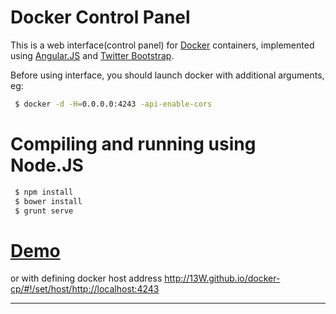 Docker Control Panel
====================

This is a web interface(control panel) for [Docker](http://docker.io) containers, 
implemented using [Angular.JS](http://angularjs.org) and [Twitter Bootstrap](http://getbootstrap.com/).

Before using interface, you should launch docker with additional arguments, eg:

```bash
 $ docker -d -H=0.0.0.0:4243 -api-enable-cors
```

Compiling and running using Node.JS
===================================

```bash
 $ npm install
 $ bower install
 $ grunt serve
```

[Demo](http://13W.github.io/docker-cp/)
=======================================

or with defining docker host address
http://13W.github.io/docker-cp/#!/set/host/http://localhost:4243

----
